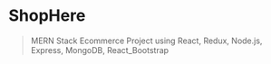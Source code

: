 # ShopHere 

> MERN Stack Ecommerce Project using React, Redux, Node.js, Express, MongoDB, React_Bootstrap


